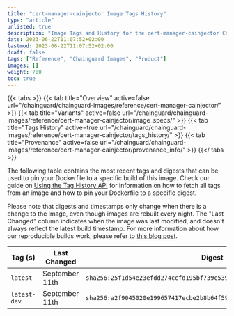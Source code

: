 ```yaml
---
title: "cert-manager-cainjector Image Tags History"
type: "article"
unlisted: true
description: "Image Tags and History for the cert-manager-cainjector Chainguard Image"
date: 2023-06-22T11:07:52+02:00
lastmod: 2023-06-22T11:07:52+02:00
draft: false
tags: ["Reference", "Chainguard Images", "Product"]
images: []
weight: 700
toc: true
---
```


{{< tabs >}}
{{< tab title="Overview" active=false url="/chainguard/chainguard-images/reference/cert-manager-cainjector/" >}}
{{< tab title="Variants" active=false url="/chainguard/chainguard-images/reference/cert-manager-cainjector/image_specs/" >}}
{{< tab title="Tags History" active=true url="/chainguard/chainguard-images/reference/cert-manager-cainjector/tags_history/" >}}
{{< tab title="Provenance" active=false url="/chainguard/chainguard-images/reference/cert-manager-cainjector/provenance_info/" >}}
{{</ tabs >}}

The following table contains the most recent tags and digests that can be used to pin your Dockerfile to a specific build of this image. Check our guide on [Using the Tag History API](/chainguard/chainguard-images/using-the-tag-history-api/) for information on how to fetch all tags from an image and how to pin your Dockerfile to a specific digest.

Please note that digests and timestamps only change when there is a change to the image, even though images are rebuilt every night. The "Last Changed" column indicates when the image was last modified, and doesn't always reflect the latest build timestamp. For more information about how our reproducible builds work, please refer to [this blog post](https://www.chainguard.dev/unchained/reproducing-chainguards-reproducible-image-builds).

| Tag (s)       | Last Changed   | Digest                                                                    |
|---------------|----------------|---------------------------------------------------------------------------|
|  `latest`     | September 11th | `sha256:25f1d54e23efdd274ccfd195bf739c5394c10c97d3a06846a2d5b14dce908acc` |
|  `latest-dev` | September 11th | `sha256:a2f9045020e199657417ecbe2b8b64f59eacfc1ff2c8b85638239435fcbfb1c3` |

